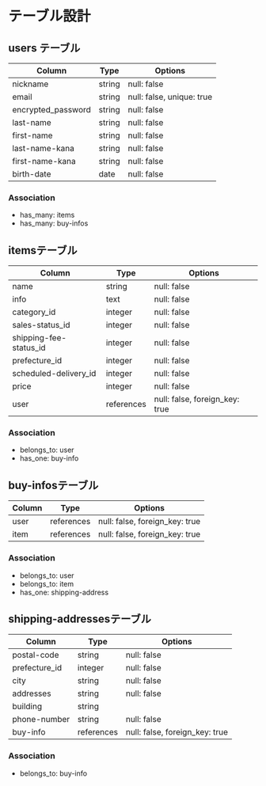 # テーブル設計

## users テーブル

| Column          | Type   | Options     |
| --------------- | ------ | ----------- |
| nickname                  | string | null: false |
| email                     | string | null: false, unique: true |
| encrypted_password        | string | null: false |
| last-name                 | string | null: false |
| first-name                | string | null: false |
| last-name-kana            | string | null: false |
| first-name-kana           | string | null: false |
| birth-date                | date   | null: false |

### Association
- has_many: items
- has_many: buy-infos

## itemsテーブル

| Column                  | Type       | Options     |
| ----------------------  | ------     | ----------- |
| name                    | string     | null: false |
| info                    | text       | null: false |
| category_id             | integer    | null: false |
| sales-status_id         | integer    | null: false |
| shipping-fee-status_id  | integer    | null: false |
| prefecture_id           | integer    | null: false |
| scheduled-delivery_id   | integer    | null: false |
| price                   | integer    | null: false |
| user                    | references | null: false, foreign_key: true |


### Association
- belongs_to: user
- has_one: buy-info

## buy-infosテーブル
| Column                  | Type        | Options                        |
| ----------------------  | ----------  | ------------------------------ |
| user                    | references  | null: false, foreign_key: true |
| item                    | references  | null: false, foreign_key: true |


### Association

- belongs_to: user
- belongs_to: item
- has_one: shipping-address

## shipping-addressesテーブル
| Column          | Type       | Options     |
| --------------- | -----------| ----------- |
| postal-code     | string     | null: false |
| prefecture_id   | integer    | null: false |
| city            | string     | null: false |
| addresses       | string     | null: false |
| building        | string     |             |
| phone-number    | string     | null: false |
| buy-info        | references | null: false, foreign_key: true |


### Association
- belongs_to: buy-info